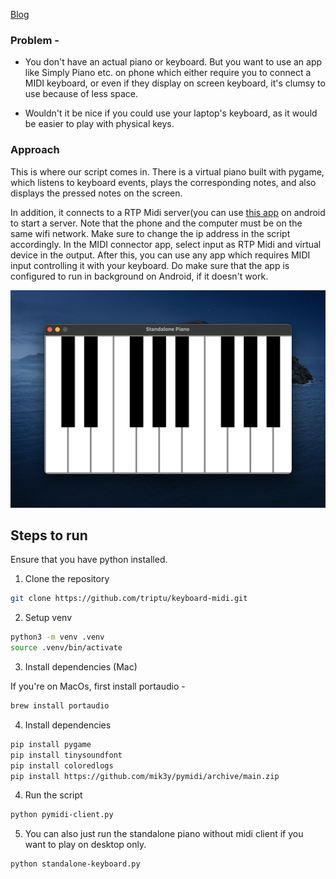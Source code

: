 [Blog](https://tushartripathi.me/posts/midi-keyboard/)

### Problem -

- You don't have an actual piano or keyboard. But you want to use an app like Simply Piano etc. on phone which either require you to connect a MIDI keyboard, or even if they display on screen keyboard, it's clumsy to use because of less space.

- Wouldn't it be nice if you could use your laptop's keyboard, as it would be easier to play with physical keys.


### Approach

This is where our script comes in. There is a virtual piano built with pygame, which listens to keyboard events, plays the corresponding notes, and also displays the pressed notes on the screen.

In addition, it connects to a RTP Midi server(you can use [this app](https://play.google.com/store/apps/details?id=com.awisman.midiconnectorfree&hl=en_IN) on android to start a server. Note that the phone and the computer must be on the same wifi network. Make sure to change the ip address in the script accordingly. In the MIDI connector app, select input as RTP Midi and virtual device in the output. After this, you can use any app which requires MIDI input controlling it with your keyboard. Do make sure that the app is configured to run in background on Android, if it doesn't work.


![Sample Image](assets/image.png)


## Steps to run

Ensure that you have python installed.

1. Clone the repository

```bash
git clone https://github.com/triptu/keyboard-midi.git
```

2. Setup venv

```bash
python3 -m venv .venv
source .venv/bin/activate
```

3. Install dependencies (Mac)

If you're on MacOs, first install portaudio -

```bash
brew install portaudio
```

4. Install dependencies

```bash
pip install pygame
pip install tinysoundfont
pip install coloredlogs
pip install https://github.com/mik3y/pymidi/archive/main.zip
```

4. Run the script

```bash
python pymidi-client.py
```

5. You can also just run the standalone piano without midi client if you want to play
   on desktop only.

```bash
python standalone-keyboard.py
```
